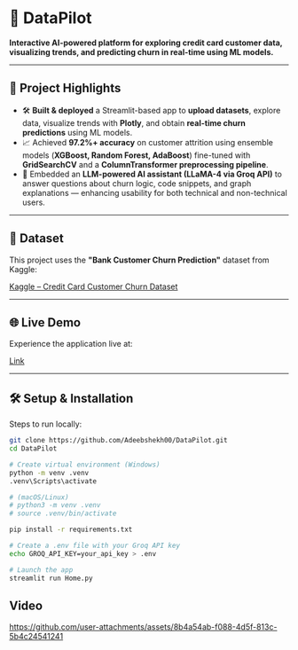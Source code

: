 # 🚀 DataPilot

**Interactive AI-powered platform for exploring credit card customer data, visualizing trends, and predicting churn in real-time using ML models.**

---

## 📌 Project Highlights

- 🛠 **Built & deployed** a Streamlit-based app to **upload datasets**, explore data, visualize trends with **Plotly**, and obtain **real-time churn predictions** using ML models.  
- 📈 Achieved **97.2%+ accuracy** on customer attrition using ensemble models (**XGBoost, Random Forest, AdaBoost**) fine-tuned with **GridSearchCV** and a **ColumnTransformer preprocessing pipeline**.  
- 🤖 Embedded an **LLM-powered AI assistant (LLaMA-4 via Groq API)** to answer questions about churn logic, code snippets, and graph explanations — enhancing usability for both technical and non-technical users.

---

## 📂 Dataset

This project uses the **"Bank Customer Churn Prediction"** dataset from Kaggle:

[Kaggle – Credit Card Customer Churn Dataset](https://www.kaggle.com/datasets/sakshigoyal7/credit-card-customers)

---

## 🌐 Live Demo

Experience the application live at:

[Link](https://datapilot00.streamlit.app/)

---

## 🛠 Setup & Installation

Steps to run locally:

```bash
git clone https://github.com/Adeebshekh00/DataPilot.git
cd DataPilot

# Create virtual environment (Windows)
python -m venv .venv
.venv\Scripts\activate

# (macOS/Linux)
# python3 -m venv .venv
# source .venv/bin/activate

pip install -r requirements.txt

# Create a .env file with your Groq API key
echo GROQ_API_KEY=your_api_key > .env

# Launch the app
streamlit run Home.py

```


## Video
https://github.com/user-attachments/assets/8b4a54ab-f088-4d5f-813c-5b4c24541241





